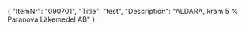 {
  "ItemNr": "090701",
  "Title": "test",
  "Description": "ALDARA, kräm 5 % Paranova Läkemedel AB"
}